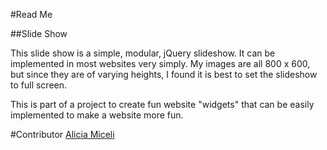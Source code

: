 #Read Me

##Slide Show

This slide show is a simple, modular, jQuery slideshow. It can be implemented in most websites very simply. My images are all 800 x 600, but since they are of varying heights, I found it is best to set the slideshow to full screen. 

This is part of a project to create fun website "widgets" that can be easily implemented to make a website more fun. 

#Contributor
<a href="mailto:akb.miceli@gmail.com">Alicia Miceli</a>